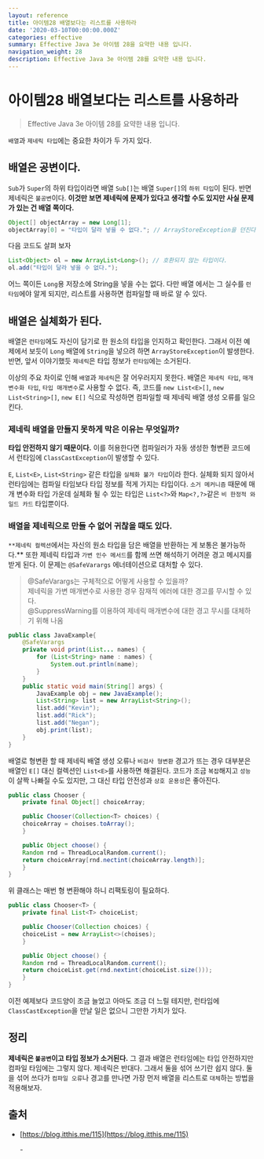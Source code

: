 ```yaml
---
layout: reference
title: 아이템28 배열보다는 리스트를 사용하라
date: '2020-03-10T00:00:00.000Z'
categories: effective
summary: Effective Java 3e 아이템 28을 요약한 내용 입니다.
navigation_weight: 28
description: Effective Java 3e 아이템 28를 요약한 내용 입니다.
---
```


# 아이템28 배열보다는 리스트를 사용하라

> Effective Java 3e 아이템 28를 요약한 내용 입니다.

`배열`과 `제네릭 타입`에는 중요한 차이가 두 가지 있다.

## 배열은 공변이다.

`Sub`가 `Super`의 하위 타입이라면 배열 `Sub[]`는 배열 `Super[]`의 `하위 타입`이 된다. 반면 제네릭은 `불공변`이다. **이것만 보면 제네릭에 문제가 있다고 생각할 수도 있지만 사실 문제가 있는 건 배열 쪽이다.**

```java
Object[] objectArray = new Long[1];
objectArray[0] = "타입이 달라 넣을 수 없다."; // ArrayStoreException을 던진다.
```

다음 코드도 살펴 보자

```java
List<Object> ol = new ArrayList<Long>(); // 호환되지 않는 타입이다.
ol.add("타입이 달라 넣을 수 없다.");
```

어느 쪽이든 `Long`용 저장소에 String을 넣을 수는 없다. 다만 배열 에서는 그 실수를 `런타임`에야 알게 되지만, 리스트를 사용하면 컴파일할 때 바로 알 수 있다.

## 배열은 실체화가 된다.

배열은 `런타임`에도 자신이 담기로 한 원소의 타입을 인지하고 확인한다. 그래서 이전 예제에서 보듯이 `Long` 배열에 `String`을 넣으려 하면 `ArrayStoreException`이 발생한다. 반면, 앞서 이야기했듯 `제네릭`은 타입 정보가 `런타임`에는 소거된다.

이상의 주요 차이로 인해 `배열`과 `제네릭`은 잘 어우러지지 못한다. 배열은 `제네릭 타입`, `매개변수화 타입`, `타입 매개변수`로 사용할 수 없다. 즉, 코드를 `new List<E>[]`, `new List<String>[]`, `new E[]` 식으로 작성하면 컴파일할 때 제네릭 배열 생성 오류를 일으킨다.

### 제네릭 배열을 만들지 못하게 막은 이유는 무엇일까?

**타입 안전하지 않기 때문이다.** 이를 허용한다면 컴파일러가 자동 생성한 형변환 코드에서 런타임에 `ClassCastException`이 발생할 수 있다.

`E`, `List<E>`, `List<String>` 같은 타입을 `실체화 불가 타입`이라 한다. 실체화 되지 않아서 런타임에는 컴파일 타임보다 타입 정보를 적게 가지는 타입이다. `소거 메커니즘` 때문에 매개 변수화 타입 가운데 실체화 될 수 있는 타입은 `List<?>`와 `Map<?,?>`같은 `비 한정적 와일드 카드` 타입뿐이다.

### 배열을 제네릭으로 만들 수 없어 귀찮을 때도 있다.

`**제네릭 컬렉션`에서는 자신의 원소 타입을 담은 배열을 반환하는 게 보통은 불가능하다.\*\* 또한 제네릭 타입과 `가변 인수 메서드`를 함께 쓰면 해석하기 어려운 경고 메시지를 받게 된다. 이 문제는 `@SafeVarargs` 에너테이션으로 대처할 수 있다.

> @SafeVarargs는 구체적으로 어떻게 사용할 수 있을까?\
> &#x20;제네릭을 가변 매개변수로 사용한 경우 잠재적 에러에 대한 경고를 무시할 수 있다.\
> &#x20;@SuppressWarning를 이용하여 제네릭 매개변수에 대한 경고 무시를 대체하기 위해 나옴

```java
public class JavaExample{  
    @SafeVarargs
    private void print(List... names) {  
        for (List<String> name : names) {  
            System.out.println(name);  
        }  
    }  
    public static void main(String[] args) {  
        JavaExample obj = new JavaExample();  
        List<String> list = new ArrayList<String>();  
        list.add("Kevin");  
        list.add("Rick"); 
        list.add("Negan");
        obj.print(list);  
    }      
}
```

배열로 형변환 할 때 제네릭 배열 생성 오류나 `비검사 형변환` 경고가 뜨는 경우 대부분은 배열인 `E[]` 대신 컬렉션인 `List<E>`를 사용하면 해결된다. 코드가 조금 `복잡`해지고 `성능`이 살짝 나빠질 수도 있지만, 그 대신 타입 안전성과 `상호 운용성`은 좋아진다.

```java
public class Chooser {
    private final Object[] choiceArray;

    public Chooser(Collection<T> choices) {
    choiceArray = choises.toArray();
    }

    public Object choose() {
    Random rnd = ThreadLocalRandom.current();
    return choiceArray[rnd.nectint(choiceArray.length)];
    }
}
```

위 클래스는 매번 형 변환해야 하니 리팩토링이 필요하다.

```java
public class Chooser<T> {
    private final List<T> choiceList;

    public Chooser(Collection choices) {
    choiceList = new ArrayList<>(choises);
    }

    public Object choose() {
    Random rnd = ThreadLocalRandom.current();
    return choiceList.get(rnd.nextint(choiceList.size()));
    }
}
```

이전 예제보다 코드양이 조금 늘었고 아마도 조금 더 느릴 테지만, 런타임에 `ClassCastException`을 만날 일은 없으니 그만한 가치가 있다.

## 정리

**제네릭은 `불공변`이고 타입 정보가 소거된다.** 그 결과 배열은 런타임에는 타입 안전하지만 컴파일 타임에는 그렇지 않다. 제네릭은 반대다. 그래서 둘을 섞어 쓰기란 쉽지 않다. 둘을 섞어 쓰다가 `컴파일 오류`나 경고를 만나면 가장 먼저 배열을 리스트로 `대체`하는 방법을 적용해보자.

## 출처

*   [https://blog.itthis.me/115](https://blog.itthis.me/115)

    \-
